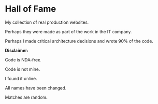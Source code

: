 # Hall of Fame

My collection of real production websites.

Perhaps they were made as part of the work in the IT company.

Perhaps I made critical architecture decisions and wrote 90% of the code.

**Disclaimer:**

Code is NDA-free.

Code is not mine.

I found it online.

All names have been changed.

Matches are random.
